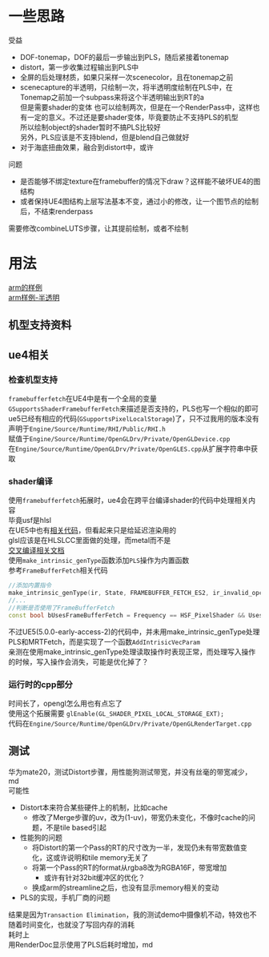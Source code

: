 # 一些思路
受益  
* DOF-tonemap，DOF的最后一步输出到PLS，随后紧接着tonemap
* distort，第一步收集过程输出到PLS中
* 全屏的后处理材质，如果只采样一次scenecolor，且在tonemap之前
* scenecapture的半透明，只绘制一次，将半透明度绘制在PLS中，在Tonemap之前加一个subpass来将这个半透明输出到RT的a  
但是需要shader的变体
也可以绘制两次，但是在一个RenderPass中，这样也有一定的意义。不过还是要shader变体，毕竟要防止不支持PLS的机型  
所以绘制object的shader暂时不搞PLS比较好  
另外，PLS应该是不支持blend，但是blend自己做就好
* 对于海底扭曲效果，融合到distort中，或许

问题  

* 是否能够不绑定texture在framebuffer的情况下draw？这样能不破坏UE4的图结构    
* 或者保持UE4图结构上层写法基本不变，通过小的修改，让一个图节点的绘制后，不结束renderpass  
  
需要修改combineLUTS步骤，让其提前绘制，或者不绘制  
# 用法
[arm的样例](https://github.com/ARM-software/opengl-es-sdk-for-android/tree/master/samples/advanced_samples)  
[arm样例-半透明](https://github.com/ARM-software/opengl-es-sdk-for-android/tree/master/samples/advanced_samples/Translucency)  
## 机型支持资料
## ue4相关
### 检查机型支持
`framebufferfetch`在UE4中是有一个全局的变量`GSupportsShaderFramebufferFetch`来描述是否支持的，PLS也写一个相似的即可  
ue5已经有相应的代码(`GSupportsPixelLocalStorage`)了，只不过我用的版本没有  
声明于`Engine/Source/Runtime/RHI/Public/RHI.h`  
赋值于`Engine/Source/Runtime/OpenGLDrv/Private/OpenGLDevice.cpp`  
在`Engine/Source/Runtime/OpenGLDrv/Private/OpenGLES.cpp`从扩展字符串中获取  
### shader编译
使用`framebufferfetch`拓展时，ue4会在跨平台编译shader的代码中处理相关内容  
毕竟usf是hlsl  
在UE5中也有[相关代码](https://github.com/EpicGames/UnrealEngine/blob/5.0.0-early-access-2/Engine/Source/Developer/ShaderFormatOpenGL/Private/GlslBackend.cpp)，但看起来只是给延迟渲染用的  
glsl应该是在HLSLCC里面做的处理，而metal而不是  
[交叉编译相关文档](https://docs.unrealengine.com/4.26/zh-CN/ProgrammingAndScripting/Rendering/ShaderDevelopment/HLSLCrossCompiler/)  
使用`make_intrinsic_genType`函数添加`PLS`操作为内置函数  
参考`FrameBufferFetch`相关代码  
```cpp
//添加内置指令
make_intrinsic_genType(ir, State, FRAMEBUFFER_FETCH_ES2, ir_invalid_opcode, IR_INTRINSIC_FLOAT, 0, 4, 4);
//...
//判断是否使用了FrameBufferFetch
const bool bUsesFrameBufferFetch = Frequency == HSF_PixelShader && UsesUEIntrinsic(ir, FRAMEBUFFER_FETCH_ES2);
```  
不过UE5(5.0.0-early-access-2)的代码中，并未用make_intrinsic_genType处理PLS和MRTFetch，而是实现了一个函数`AddIntrisicVecParam`  
亲测在使用make_intrinsic_genType处理读取操作时表现正常，而处理写入操作的时候，写入操作会消失，可能是优化掉了？  
### 运行时的cpp部分 
时间长了，opengl怎么用也有点忘了  
使用这个拓展需要
`glEnable(GL_SHADER_PIXEL_LOCAL_STORAGE_EXT);`  
代码在`Engine/Source/Runtime/OpenGLDrv/Private/OpenGLRenderTarget.cpp`  
## 测试
华为mate20，测试Distort步骤，用性能狗测试带宽，并没有丝毫的带宽减少，md  
可能性

* Distort本来符合某些硬件上的机制，比如cache
  * 修改了Merge步骤的uv，改为(1-uv)，带宽仍未变化，不像时cache的问题，不是tile based引起
* 性能狗的问题
  * 将Distort的第一个Pass的RT的尺寸改为一半，发现仍未有带宽数值变化，这或许说明和tile memory无关了
  * 将第一个Pass的RT的format从rgba8改为RGBA16F，带宽增加
    * 或许有针对32bit缓冲区的优化？
  * 换成arm的streamline之后，也没有显示memory相关的变动
* PLS的实现，手机厂商的问题

结果是因为`Transaction Elimination`，我的测试demo中摄像机不动，特效也不随着时间变化，也就没了写回内存的消耗  
耗时上  
用RenderDoc显示使用了PLS后耗时增加，md